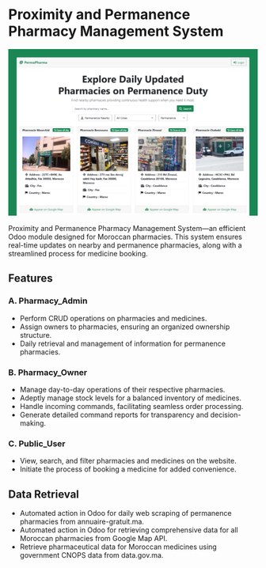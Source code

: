 # Proximity and Permanence Pharmacy Management System

![Screenshot 0](https://github.com/AbdelaliChe/Pharmacy-Permanence-Odoo/blob/main/my_pharmacy/static/pharmaPerma.png)

Proximity and Permanence Pharmacy Management System—an efficient Odoo module designed for Moroccan pharmacies. This system ensures real-time updates on nearby and permanence pharmacies, along with a streamlined process for medicine booking.

## Features

### A. Pharmacy_Admin

- Perform CRUD operations on pharmacies and medicines.
- Assign owners to pharmacies, ensuring an organized ownership structure.
- Daily retrieval and management of information for permanence pharmacies.

### B. Pharmacy_Owner

- Manage day-to-day operations of their respective pharmacies.
- Adeptly manage stock levels for a balanced inventory of medicines.
- Handle incoming commands, facilitating seamless order processing.
- Generate detailed command reports for transparency and decision-making.

### C. Public_User

- View, search, and filter pharmacies and medicines on the website.
- Initiate the process of booking a medicine for added convenience.

## Data Retrieval

- Automated action in Odoo for daily web scraping of permanence pharmacies from annuaire-gratuit.ma.
- Automated action in Odoo for retrieving comprehensive data for all Moroccan pharmacies from Google Map API.
- Retrieve pharmaceutical data for Moroccan medicines using government CNOPS data from data.gov.ma.
